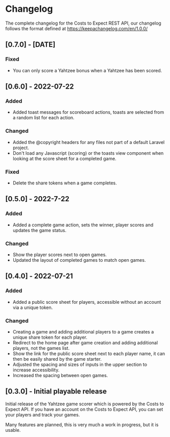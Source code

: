 # Changelog

The complete changelog for the Costs to Expect REST API, our changelog follows the format defined at https://keepachangelog.com/en/1.0.0/

## [0.7.0] - [DATE]
### Fixed
- You can only score a Yahtzee bonus when a Yahtzee has been scored.

## [0.6.0] - 2022-07-22
### Added
- Added toast messages for scoreboard actions, toasts are selected from a random list for each action.

### Changed
- Added the @copyright headers for any files not part of a default Laravel project.
- Don't load any Javascript (scoring) or the toasts view component when looking at the score sheet for a completed game.

### Fixed
- Delete the share tokens when a game completes.

## [0.5.0] - 2022-7-22
### Added
- Added a complete game action, sets the winner, player scores and updates the game status.

### Changed
- Show the player scores next to open games.
- Updated the layout of completed games to match open games.

## [0.4.0] - 2022-07-21
### Added
- Added a public score sheet for players, accessible without an account via a unique token.

### Changed
- Creating a game and adding additional players to a game creates a unique share token for each player.
- Redirect to the home page after game creation and adding additional players, not the games list.
- Show the link for the public score sheet next to each player name, it can then be easily shared by the game starter.
- Adjusted the spacing and sizes of inputs in the upper section to increase accessibility.
- Increased the spacing between open games.

## [0.3.0] - Initial playable release

Initial release of the Yahtzee game scorer which is powered by the Costs to Expect API. If you have an 
account on the Costs to Expect API, you can set your players and track your games.

Many features are planned, this is very much a work in progress, but it is usable.